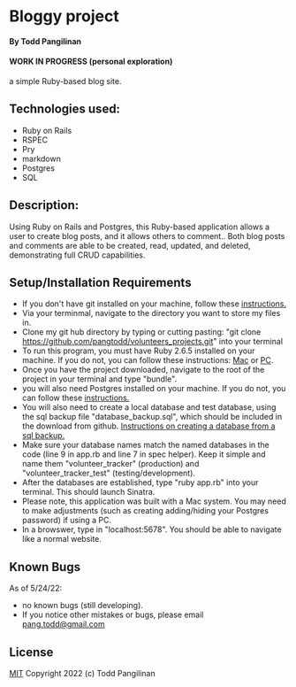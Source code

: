 # Bloggy project

#### By Todd Pangilinan

#### WORK IN PROGRESS (personal exploration)
a simple Ruby-based blog site.

## Technologies used:

* Ruby on Rails
* RSPEC
* Pry
* markdown
* Postgres
* SQL


## Description:
Using Ruby on Rails and Postgres, this Ruby-based application allows a user to create blog posts, and it allows others to comment.. Both blog posts and comments are able to be created, read, updated, and deleted, demonstrating full CRUD capabilities. 


## Setup/Installation Requirements

* If you don't have git installed on your machine, follow these [instructions.](https://www.learnhowtoprogram.com/introduction-to-programming/getting-started-with-intro-to-programming/git-and-github)
* Via your terminmal, navigate to the directory you want to store my files in.
* Clone my git hub directory by typing or cutting pasting: "git clone https://github.com/pangtodd/volunteers_projects.git" into your terminal
* To run this program, you must have Ruby 2.6.5 installed on your machine. If you do not, you can follow these instructions: [Mac](https://www.learnhowtoprogram.com/ruby-and-rails-part-time/getting-started-with-ruby/installing-ruby-on-mac) or [PC](https://www.learnhowtoprogram.com/ruby-and-rails-part-time/getting-started-with-ruby/installing-ruby-on-windows).
* Once you have the project downloaded, navigate to the root of the project in your terminal and type "bundle".
* you will also need Postgres installed on your machine. If you do not, you can follow these [instructions.](https://www.learnhowtoprogram.com/ruby-and-rails-part-time/getting-started-with-ruby/installing-postgres) 
* You will also need to create a local database and test database, using the sql backup file "database_backup.sql", which should be included in the download from github. [Instructions on creating a database from a sql backup.](https://www.learnhowtoprogram.com/ruby-and-rails-part-time/ruby-database-basics/backing-up-and-recreating-a-database)
* Make sure your database names match the named databases in the code (line 9 in app.rb and line 7 in spec helper). Keep it simple and name them "volunteer_tracker" (production) and 
"volunteer_tracker_test" (testing/development).
* After the databases are established, type "ruby app.rb" into your terminal. This should launch Sinatra.
* Please note, this application was built with a Mac system. You may need to make adjustments (such as creating adding/hiding your Postgres password) if using a PC.
* In a browswer, type in "localhost:5678". You should be able to navigate like a normal website.

## Known Bugs

As of 5/24/22:
* no known bugs (still developing).
* If you notice other mistakes or bugs, please email pang.todd@gmail.com

## License

[MIT](https://opensource.org/licenses/MIT)
Copyright 2022 (c) Todd Pangilinan 
